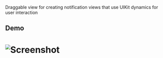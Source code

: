 Draggable view for creating notification views that use UIKit dynamics for user interaction

Demo
----

# ![Screenshot](https://github.com/tkach/ATDraggableDynamicView/blob/master/demo.gif)
